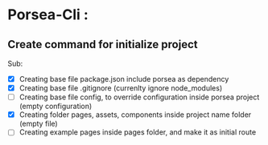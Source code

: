 # Porsea-Cli :

## Create command for initialize project

Sub:

- [x] Creating base file package.json include porsea as dependency
- [x] Creating base file .gitignore (currenlty ignore node_modules)
- [ ] Creating base file config, to override configuration inside porsea project (empty configuration)
- [x] Creating folder pages, assets, components inside project name folder (empty file)
- [ ] Creating example pages inside pages folder, and make it as initial route
